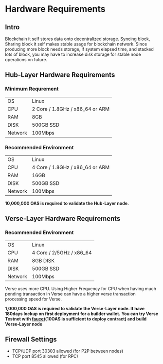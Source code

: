---
---

# Hardware Requirements

## Intro
Blockchain it self stores data onto decentralized storage. Syncing block, Sharing block it self makes stable usage for blockchain network. Since producing more block needs storage, if system elapsed time, and stacked lots of block, you may have to increase disk storage for stable node operations on future.

## Hub-Layer Hardware Requirements

### Minimum Requrement
|||
|--|---------|
|OS|Linux|
|CPU|2 Core / 1.8GHz / x86_64 or ARM|
|RAM|8GB|
|DISK|500GB SSD|
|Network|100Mbps|

### Recommended Environment
|||
|--|---------|
|OS|Linux|
|CPU|4 Core / 1.8GHz / x86_64 or ARM|
|RAM|16GB|
|DISK|500GB SSD|
|Network|100Mbps|

**10,000,000 OAS is required to validate the Hub-Layer node.**

## Verse-Layer Hardware Requirements

### Recommended Environment
|||
|--|---------|
|OS|Linux|
|CPU|4 Core / 2/5GHz / x86_64|
|RAM|8GB DISK|
|DISK|500GB SSD|
|Network|100Mbps|
Verse uses more CPU. Using Higher Frequency for CPU when having much pending transaction in Verse can have a higher verse transaction processing speed for Verse.

**1,000,000 OAS is required to validate the Verse-Layer node. It have 180days lockup on first deployment for a builder wallet.**
**You can try Verse Testnet with [faucet](/docs/techdocs/tools/1-2)(10OAS is sufficient to deploy contract) and build Verse-Layer node**


## Firewall Settings
- TCP/UDP port 30303 allowed (for P2P between nodes)
- TCP port 8545 allowed (for RPC)